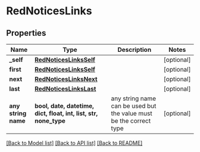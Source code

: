 # RedNoticesLinks


## Properties
Name | Type | Description | Notes
------------ | ------------- | ------------- | -------------
**_self** | [**RedNoticesLinksSelf**](RedNoticesLinksSelf.md) |  | [optional] 
**first** | [**RedNoticesLinksSelf**](RedNoticesLinksSelf.md) |  | [optional] 
**next** | [**RedNoticesLinksNext**](RedNoticesLinksNext.md) |  | [optional] 
**last** | [**RedNoticesLinksLast**](RedNoticesLinksLast.md) |  | [optional] 
**any string name** | **bool, date, datetime, dict, float, int, list, str, none_type** | any string name can be used but the value must be the correct type | [optional]

[[Back to Model list]](../README.md#documentation-for-models) [[Back to API list]](../README.md#documentation-for-api-endpoints) [[Back to README]](../README.md)


